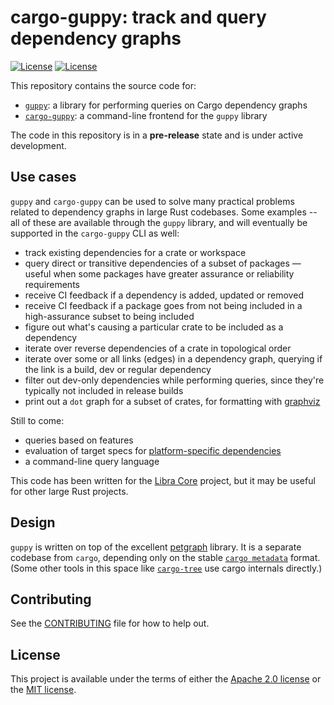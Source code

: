 # cargo-guppy: track and query dependency graphs

[![License](https://img.shields.io/badge/license-Apache-green.svg)](LICENSE.md) [![License](https://img.shields.io/badge/license-MIT-green.svg)](LICENSE.md)

This repository contains the source code for:
* [`guppy`](guppy): a library for performing queries on Cargo dependency graphs
* [`cargo-guppy`](cargo-guppy): a command-line frontend for the `guppy` library

The code in this repository is in a **pre-release** state and is under active development.

## Use cases

`guppy` and `cargo-guppy` can be used to solve many practical problems related to dependency graphs in large Rust
codebases. Some examples -- all of these are available through the `guppy` library, and will eventually be supported in
the `cargo-guppy` CLI as well:

* track existing dependencies for a crate or workspace
* query direct or transitive dependencies of a subset of packages — useful when some packages have greater assurance or
  reliability requirements
* receive CI feedback if a dependency is added, updated or removed
* receive CI feedback if a package goes from not being included in a high-assurance subset to being included
* figure out what's causing a particular crate to be included as a dependency
* iterate over reverse dependencies of a crate in topological order
* iterate over some or all links (edges) in a dependency graph, querying if the link is a build, dev or regular
  dependency
* filter out dev-only dependencies while performing queries, since they're typically not included in release builds
* print out a `dot` graph for a subset of crates, for formatting with [graphviz](https://www.graphviz.org/)

Still to come:

* queries based on features
* evaluation of target specs for [platform-specific dependencies](https://doc.rust-lang.org/cargo/reference/specifying-dependencies.html#platform-specific-dependencies)
* a command-line query language

This code has been written for the [Libra Core](https://github.com/libra/libra) project, but it may be useful for other
large Rust projects.

## Design

`guppy` is written on top of the excellent [petgraph](https://github.com/petgraph/petgraph) library. It is a separate
codebase from `cargo`, depending only on the stable [`cargo
metadata`](https://doc.rust-lang.org/cargo/commands/cargo-metadata.html) format. (Some other tools in this space like
[`cargo-tree`](https://github.com/sfackler/cargo-tree) use cargo internals directly.)

## Contributing

See the [CONTRIBUTING](CONTRIBUTING.md) file for how to help out.

## License

This project is available under the terms of either the [Apache 2.0 license](LICENSE-APACHE) or the [MIT
license](LICENSE-MIT).
